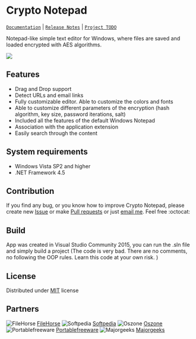 # Crypto Notepad
[`Documentation`](https://github.com/Sigmanor/Crypto-Notepad/wiki/Documentation-%28ENG%29) | [`Release Notes`](https://github.com/Sigmanor/Crypto-Notepad/wiki/Release-Notes) | [`Project TODO`](https://github.com/Sigmanor/Crypto-Notepad/wiki/TODO)

Notepad-like simple text editor for Windows, where files are saved and loaded encrypted with AES algorithms.

![](http://i.imgur.com/edLLh8v.png)

## Features

* Drag and Drop support
* Detect URLs and email links
* Fully customizable editor. Able to customize the colors and fonts  
* Able to customize different parameters of the encryption (hash algorithm, key size, password iterations, salt)  
* Included all the features of the default Windows Notepad  
* Association with the application extension
* Easily search through the content

## System requirements
* Windows Vista SP2 and higher
* .NET Framework 4.5

## Contribution
If you find any bug, or you know how to improve Crypto Notepad, please create new  [Issue](https://github.com/Sigmanor/Crypto-Notepad/issues/new) or make [Pull requests](https://github.com/Sigmanor/Crypto-Notepad/pulls) or just [email me](mailto:sigmanor@gmail.com). Feel free :octocat:

## Build
App was created in Visual Studio Community 2015, you can run the .sln file and simply build a project (The code is very bad. There are no comments, no following the OOP rules. Learn this code at your own risk. )

## License
Distributed under [MIT](https://github.com/Sigmanor/Crypto-Notepad/blob/master/LICENSE) license

## Partners
![FileHorse](http://i.imgur.com/o5hgnav.png) [FileHorse](http://www.filehorse.com/) ![Softpedia](http://i.imgur.com/mPpwppP.png) [Softpedia](http://www.softpedia.com/get/Office-tools/Text-editors/Crypto-Notepad.shtml) ![Oszone](http://i.imgur.com/ObA9pjn.png) [Oszone](http://soft.oszone.net/program/17444/Crypto_Notepad/) ![Portablefreeware](http://i.imgur.com/7v2GHXE.png) [Portablefreeware](https://www.portablefreeware.com/index.php?id=2873) ![Majorgeeks](http://i.imgur.com/qQr5IZv.png) [Majorgeeks](http://www.majorgeeks.com/files/details/crypto_notepad.html)